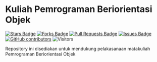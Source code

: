 # Kuliah Pemrograman Beriorientasi Objek

<a href="https://github.com/arifadli/KuliahPBO/stargazers"><img src="https://img.shields.io/github/stars/arifadli/Exploratory-Data-Analysis" alt="Stars Badge"/></a>
<a href="https://github.com/arifadli/KuliahPBO/network/members"><img src="https://img.shields.io/github/forks/arifadli/Exploratory-Data-Analysis" alt="Forks Badge"/></a>
<a href="https://github.com/arifadli/KuliahPBO/pulls"><img src="https://img.shields.io/github/issues-pr/arifadli/Exploratory-Data-Analysis" alt="Pull Requests Badge"/></a>
<a href="https://github.com/arifadli/KuliahPBO/issues"><img src="https://img.shields.io/github/issues/arifadli/Exploratory-Data-Analysis" alt="Issues Badge"/></a>
<a href="https://github.com/arifadli/KuliahPBO/contributors"><img alt="GitHub contributors" src="https://img.shields.io/github/contributors/arifadli/KuliahPBO?color=2b9348"></a>
![Visitors](https://api.visitorbadge.io/api/visitors?path=https%3A%2F%2Fgithub.com%2Farifadli%2FExploratory-Data-Analysis&labelColor=%23d9e3f0&countColor=%23697689&style=flat)


Repository ini disediakan untuk mendukung pelakasanaan matakuliah Pemrograman Beriorientasi Objek
